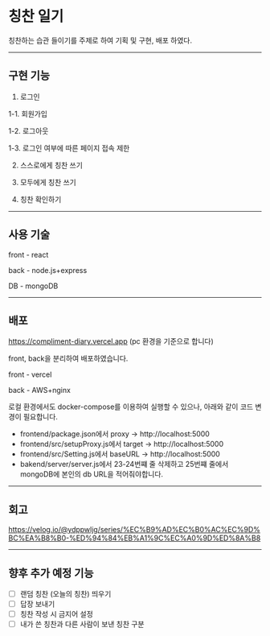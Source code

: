 # 칭찬 일기
칭찬하는 습관 들이기를 주제로 하여 기획 및 구현, 배포 하였다.

---
## 구현 기능

1. 로그인

1-1. 회원가입

1-2. 로그아웃

1-3. 로그인 여부에 따른 페이지 접속 제한

2. 스스로에게 칭찬 쓰기

3. 모두에게 칭찬 쓰기

4. 칭찬 확인하기

---
## 사용 기술
front - react

back - node.js+express

DB - mongoDB

---
## 배포
https://compliment-diary.vercel.app
 (pc 환경을 기준으로 합니다)


front, back을 분리하여 배포하였습니다.

front - vercel

back - AWS+nginx

로컬 환경에서도 docker-compose를 이용하여 실행할 수 있으나, 아래와 같이 코드 변경이 필요합니다.
- frontend/package.json에서 proxy -> http://localhost:5000
- frontend/src/setupProxy.js에서 target -> http://localhost:5000
- frontend/src/Setting.js에서 baseURL -> http://localhost:5000
- bakend/server/server.js에서 23-24번쨰 줄 삭제하고 25번쨰 줄에서 mongoDB에 본인의 db URL을 적어줘야합니다.

---
## 회고
https://velog.io/@ydppwljg/series/%EC%B9%AD%EC%B0%AC%EC%9D%BC%EA%B8%B0-%ED%94%84%EB%A1%9C%EC%A0%9D%ED%8A%B8

---
## 향후 추가 예정 기능
- [ ] 랜덤 칭찬 (오늘의 칭찬) 띄우기
- [ ] 답장 보내기
- [ ] 칭찬 작성 시 금지어 설정
- [ ] 내가 쓴 칭찬과 다른 사람이 보낸 칭찬 구분
